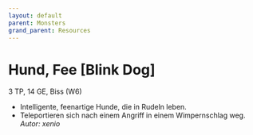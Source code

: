 ```yaml
---
layout: default
parent: Monsters
grand_parent: Resources
---
```


# Hund, Fee [Blink Dog]
3 TP, 14 GE, Biss (W6)
- Intelligente, feenartige Hunde, die in Rudeln leben.
- Teleportieren sich nach einem Angriff in einem Wimpernschlag weg.
*Autor: xenio*
